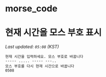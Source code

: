 # morse_code
# 현재 시간을 모스 부호 표시
<!-- MORSE_TIME_START -->
_Last updated: `05:08` (KST)_

```
현재 시간을 입력하세요. 모스 부호로 바꿉니다
----- ..... ----- ---..
모스 부호를 다시 현재 시간으로 바꿉니다
0508
```
<!-- MORSE_TIME_END -->
